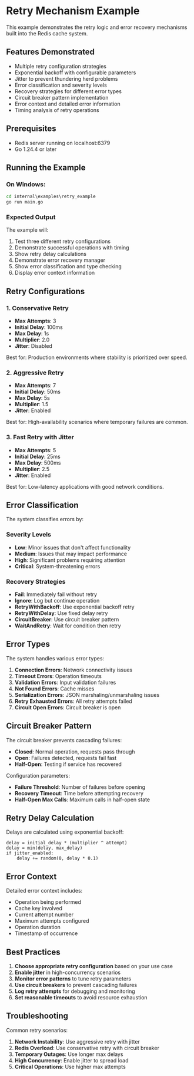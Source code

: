 # Retry Mechanism Example

This example demonstrates the retry logic and error recovery mechanisms built into the Redis cache system.

## Features Demonstrated

- Multiple retry configuration strategies
- Exponential backoff with configurable parameters
- Jitter to prevent thundering herd problems
- Error classification and severity levels
- Recovery strategies for different error types
- Circuit breaker pattern implementation
- Error context and detailed error information
- Timing analysis of retry operations

## Prerequisites

- Redis server running on localhost:6379
- Go 1.24.4 or later

## Running the Example

### On Windows:

```cmd
cd internal\examples\retry_example
go run main.go
```

### Expected Output

The example will:
1. Test three different retry configurations
2. Demonstrate successful operations with timing
3. Show retry delay calculations
4. Demonstrate error recovery manager
5. Show error classification and type checking
6. Display error context information

## Retry Configurations

### 1. Conservative Retry
- **Max Attempts**: 3
- **Initial Delay**: 100ms
- **Max Delay**: 1s
- **Multiplier**: 2.0
- **Jitter**: Disabled

Best for: Production environments where stability is prioritized over speed.

### 2. Aggressive Retry
- **Max Attempts**: 7
- **Initial Delay**: 50ms
- **Max Delay**: 5s
- **Multiplier**: 1.5
- **Jitter**: Enabled

Best for: High-availability scenarios where temporary failures are common.

### 3. Fast Retry with Jitter
- **Max Attempts**: 5
- **Initial Delay**: 25ms
- **Max Delay**: 500ms
- **Multiplier**: 2.5
- **Jitter**: Enabled

Best for: Low-latency applications with good network conditions.

## Error Classification

The system classifies errors by:

### Severity Levels
- **Low**: Minor issues that don't affect functionality
- **Medium**: Issues that may impact performance
- **High**: Significant problems requiring attention
- **Critical**: System-threatening errors

### Recovery Strategies
- **Fail**: Immediately fail without retry
- **Ignore**: Log but continue operation
- **RetryWithBackoff**: Use exponential backoff retry
- **RetryWithDelay**: Use fixed delay retry
- **CircuitBreaker**: Use circuit breaker pattern
- **WaitAndRetry**: Wait for condition then retry

## Error Types

The system handles various error types:

1. **Connection Errors**: Network connectivity issues
2. **Timeout Errors**: Operation timeouts
3. **Validation Errors**: Input validation failures
4. **Not Found Errors**: Cache misses
5. **Serialization Errors**: JSON marshaling/unmarshaling issues
6. **Retry Exhausted Errors**: All retry attempts failed
7. **Circuit Open Errors**: Circuit breaker is open

## Circuit Breaker Pattern

The circuit breaker prevents cascading failures:

- **Closed**: Normal operation, requests pass through
- **Open**: Failures detected, requests fail fast
- **Half-Open**: Testing if service has recovered

Configuration parameters:
- **Failure Threshold**: Number of failures before opening
- **Recovery Timeout**: Time before attempting recovery
- **Half-Open Max Calls**: Maximum calls in half-open state

## Retry Delay Calculation

Delays are calculated using exponential backoff:

```
delay = initial_delay * (multiplier ^ attempt)
delay = min(delay, max_delay)
if jitter_enabled:
    delay += random(0, delay * 0.1)
```

## Error Context

Detailed error context includes:
- Operation being performed
- Cache key involved
- Current attempt number
- Maximum attempts configured
- Operation duration
- Timestamp of occurrence

## Best Practices

1. **Choose appropriate retry configuration** based on your use case
2. **Enable jitter** in high-concurrency scenarios
3. **Monitor error patterns** to tune retry parameters
4. **Use circuit breakers** to prevent cascading failures
5. **Log retry attempts** for debugging and monitoring
6. **Set reasonable timeouts** to avoid resource exhaustion

## Troubleshooting

Common retry scenarios:

1. **Network Instability**: Use aggressive retry with jitter
2. **Redis Overload**: Use conservative retry with circuit breaker
3. **Temporary Outages**: Use longer max delays
4. **High Concurrency**: Enable jitter to spread load
5. **Critical Operations**: Use higher max attempts